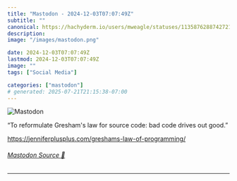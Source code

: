 ```yaml
---
title: "Mastodon - 2024-12-03T07:07:49Z"
subtitle: ""
canonical: https://hachyderm.io/users/mweagle/statuses/113587628874272110
description:
image: "/images/mastodon.png"

date: 2024-12-03T07:07:49Z
lastmod: 2024-12-03T07:07:49Z
image: ""
tags: ["Social Media"]

categories: ["mastodon"]
# generated: 2025-07-21T21:15:38-07:00
---
```

![Mastodon](/images/mastodon.png)

<p>“To reformulate Gresham&#39;s law for source code: bad code drives out good.”</p><p><a href="https://jenniferplusplus.com/greshams-law-of-programming/" target="_blank" rel="nofollow noopener noreferrer" translate="no"><span class="invisible">https://</span><span class="ellipsis">jenniferplusplus.com/greshams-</span><span class="invisible">law-of-programming/</span></a></p>


###### [Mastodon Source 🐘](https://hachyderm.io/@mweagle/113587628874272110)

___
